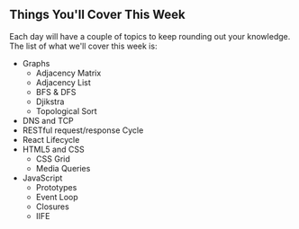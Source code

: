 ## Things You'll Cover This Week

Each day will have a couple of topics to keep rounding out your knowledge. The list of what we'll cover this week is:

  - Graphs
    - Adjacency Matrix
    - Adjacency List
    - BFS & DFS
    - Djikstra
    - Topological Sort
  - DNS and TCP
  - RESTful request/response Cycle
  - React Lifecycle
  - HTML5 and CSS
    - CSS Grid
    - Media Queries
  - JavaScript
    - Prototypes
    - Event Loop 
    - Closures
    - IIFE


